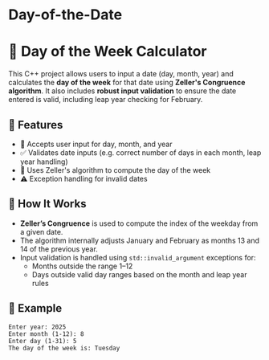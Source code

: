 # Day-of-the-Date

# 📅 Day of the Week Calculator

This C++ project allows users to input a date (day, month, year) and calculates the **day of the week** for that date using **Zeller's Congruence algorithm**. It also includes **robust input validation** to ensure the date entered is valid, including leap year checking for February.

## 🔧 Features

- 📆 Accepts user input for day, month, and year  
- ✅ Validates date inputs (e.g. correct number of days in each month, leap year handling)  
- 🧮 Uses Zeller's algorithm to compute the day of the week  
- ⚠️ Exception handling for invalid dates

## 🧠 How It Works

- **Zeller’s Congruence** is used to compute the index of the weekday from a given date.
- The algorithm internally adjusts January and February as months 13 and 14 of the previous year.
- Input validation is handled using `std::invalid_argument` exceptions for:
  - Months outside the range 1–12
  - Days outside valid day ranges based on the month and leap year rules

## 📌 Example

```
Enter year: 2025  
Enter month (1-12): 8  
Enter day (1-31): 5  
The day of the week is: Tuesday
```
